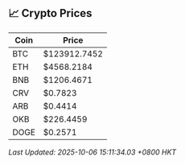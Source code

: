 ## 📈 Crypto Prices

| Coin | Price |
| ---- | ----- |
| BTC | $123912.7452 |
| ETH | $4568.2184 |
| BNB | $1206.4671 |
| CRV | $0.7823 |
| ARB | $0.4414 |
| OKB | $226.4459 |
| DOGE | $0.2571 |

_Last Updated: 2025-10-06 15:11:34.03 +0800 HKT_